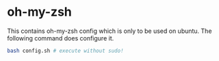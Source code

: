 # oh-my-zsh

This contains oh-my-zsh config which is only to be used on ubuntu.
The following command does configure it.

```bash
bash config.sh # execute without sudo!
```
